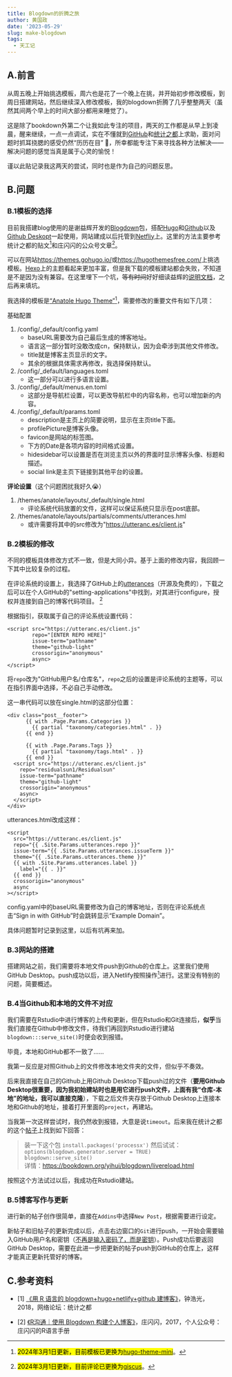 ```yaml
---
title: Blogdown的折腾之旅
author: 黄国政
date: '2023-05-29'
slug: make-blogdown
tags: 
  - 天工记
---
```


<!--more-->

## A.前言

从周五晚上开始挑选模板，周六也是花了一个晚上在挑，并开始初步修改模板，到周日搭建网站，然后继续深入修改模板，我的blogdown折腾了几乎整整两天（虽然其间两个早上的时间大部分都用来睡觉了）。  

这是除了bookdown外第二个让我如此专注的项目，两天的工作都是从早上到凌晨，醒来继续，一点一点调试，实在不懂就到[GitHub](https://github.com/)和[统计之都](https://cosx.org/)上求助，面对问题时抓耳挠腮的感受仍然“历历在目”  🤯，所幸都能专注下来寻找各种方法解决——解决问题的感觉当真是属于心灵的愉悦！

谨以此贴记录我这两天的尝试，同时也是作为自己的问题反思。

## B.问题 

### B.1模板的选择 

目前我搭建blog使用的是谢益辉开发的[Blogdown](https://github.com/rstudio/blogdown)包，搭配[Hugo](https://gohugo.io/)和[Github](https://github.com)以及[Github Deskopt](https://desktop.github.com/)一起使用，网站建成以后托管到[Netfliy](https://www.netlify.com/)上。这里的方法主要参考统计之都的贴文[<sup>1</sup>](#references1)和庄闪闪的公众号文章[<sup>2</sup>](#references2)。

可以在网站<https://themes.gohugo.io/>或<https://hugothemesfree.com/>上挑选模板。[Hexo](https://hexo.io/themes/)上的主题看起来更加丰富，但是我下载的模板建站都会失败，不知道是不是因为没有兼容。在这里埋下一个坑，~~等有时间~~好好细读益辉的[说明文档](https://bookdown.org/yihui/blogdown/)，之后再来填坑。

我选择的模板是[“Anatole Hugo Theme”](https://github.com/lxndrblz/anatole.git)[^note1]，需要修改的重要文件有如下几项：  

[^note1]: <mark>2024年3月1日更新，目前模板已更换为[hugo-theme-mini](https://github.com/nodejh/hugo-theme-mini)</mark>。

基础配置
1. /config/_default/config.yaml
    - baseURL需要改为自己最后生成的博客地址。
    - 语言这一部分暂时没敢改成cn，保持默认，因为会牵涉到其他文件修改。
    - title就是博客主页显示的文字。
    - 其余的根据具体需求再修改，我选择保持默认。
2. /config/_default/languages.toml
    - 这一部分可以进行多语言设置。
3. /config/_default/menus.en.toml
    - 这部分是导航栏设置，可以更改导航栏中的内容名称，也可以增加新的内容。
4. /config/_default/params.toml  
    - description是主页上的简要说明，显示在主页title下面。  
    - profilePicture是博客头像。  
    - favicon是网站的标签图。  
    - 下方的Date是各项内容的时间格式设置。  
    - hidesidebar可以设置是否在浏览主页以外的界面时显示博客头像、标题和描述。  
    - social link是主页下链接到其他平台的设置。

**评论设置**（这个问题困扰我好久😭）
1. /themes/anatole/layouts/_default/single.html  
    - 评论系统代码放置的文件，这样可以保证系统只显示在post底部。
2. /themes/anatole/layouts/partials/comments/utterances.hml
    - 或许需要将其中的src修改为"https://utteranc.es/client.js"

### B.2模板的修改  

不同的模板具体修改方式不一致，但是大同小异。基于上面的修改内容，我回顾一下其中比较复杂的过程。

在评论系统的设置上，我选择了GitHub上的[utterances](https://github.com/utterance/utterances)（开源及免费的），下载之后可以在个人GitHub的"setting-applications"中找到，对其进行configure，授权并连接到自己的博客代码项目。 [^note2]

[^note2]: <mark>2024年3月1日更新，目前评论已更换为[giscus](https://github.com/giscus/giscus)</mark>。

根据指引，获取属于自己的评论系统设置代码：

```
<script src="https://utteranc.es/client.js"
        repo="[ENTER REPO HERE]"
        issue-term="pathname"
        theme="github-light"
        crossorigin="anonymous"
        async>
</script>
```
将`repo`改为"GitHub用户名/仓库名"，`repo`之后的设置是评论系统的主题等，可以在指引界面中选择，不必自己手动修改。  

这一串代码可以放在single.html的这部分位置：

```
<div class="post__footer">
      {{ with .Page.Params.Categories }}
        {{ partial "taxonomy/categories.html" . }}
      {{ end }}

      {{ with .Page.Params.Tags }}
        {{ partial "taxonomy/tags.html" . }}
      {{ end }}
  <script src="https://utteranc.es/client.js"
    repo="residualsun1/Residualsun"
    issue-term="pathname"
    theme="github-light"
    crossorigin="anonymous"
    async>
  </script>
</div>
```

utterances.html改成这样：  

```
<script
  src="https://utteranc.es/client.js"
  repo="{{ .Site.Params.utterances.repo }}"
  issue-term="{{ .Site.Params.utterances.issueTerm }}"
  theme="{{ .Site.Params.utterances.theme }}"
  {{ with .Site.Params.utterances.label }}
    label="{{ . }}"
  {{ end }}
  crossorigin="anonymous"
  async
></script>
```

config.yaml中的baseURL需要修改为自己的博客地址，否则在评论系统点击“Sign in with GitHub”时会跳转显示“Example Domain”。

具体问题暂时记录到这里，以后有坑再来加。

### B.3网站的搭建  

搭建网站之前，我们需要将本地文件push到Github的仓库上。这里我们使用GitHub Desktop。push成功以后，进入Netlify按照操作[<sup>1</sup>](#references1)进行。这里没有特别的问题，简要概述。

### B.4当Github和本地的文件不对应  

我们需要在Rstudio中进行博客的上传和更新，但在Rstudio和Git连接后，**似乎**当我们直接在Github中修改文件，待我们再回到Rstudio进行建站`blogdown:::serve_site()`时便会收到报错。  

毕竟，本地和GitHub都不一致了……

我第一反应是对照Github上的文件修改本地文件夹的文件，但似乎不奏效。  

后来我直接在自己的Github上用Github Desktop下载push过的文件（**要用Github Desktop很重要，因为我初始建站时也是用它进行push文件，上面有我“仓库-本地”的地址，我可以直接克隆**），下载之后文件夹存放于Github Desktop上连接本地和Github的地址，接着打开里面的`project`，再建站。

当我第一次这样尝试时，我仍然收到报错，大意是说`timeout`。后来我在统计之都的这个[帖子](https://d.cosx.org/d/420409-blogdown-serve-site/5)上找到如下回答：

> 装一下这个包 `install.packages('processx')` 然后试试：
> `options(blogdown.generator.server = TRUE)`<br/>
> `blogdown::serve_site()`<br/>
> 详情：<https://bookdown.org/yihui/blogdown/livereload.html>

按照这个方法试过以后，我成功在Rstudio建站。

### B.5博客写作与更新  

进行新的帖子创作很简单，直接在`Addins`中选择`New Post`，根据需要进行设定。  

新帖子和旧帖子的更新完成以后，点击右边窗口的`Git`进行push，一开始会需要输入GitHub用户名和密钥（[不再是输入密码了，而是密钥](https://blog.csdn.net/HYZX_9987/article/details/129813888)）。Push成功后要返回GitHub Desktop，需要在此进一步把更新的帖子push到GitHub的仓库上，这样才能真正更新托管好的博客。

## C.参考资料  

<div id="references1"></div>  

- [1] [《用 R 语言的 blogdown+hugo+netlify+github 建博客》](https://cosx.org/2018/01/build-blog-with-blogdown-hugo-netlify-github/)，钟浩光，2018，网络论坛：统计之都  

<div id="references2"></div>  

- [2] [《R沟通｜使用 Blogdown 构建个人博客》](https://mp.weixin.qq.com/s/uoecNdyHZVHGXEl1l3bM4Q)，庄闪闪，2017，个人公众号：庄闪闪的R语言手册